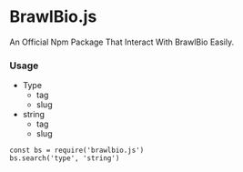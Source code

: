 # BrawlBio.js

An Official Npm Package That Interact With BrawlBio Easily.

### Usage


- Type
  - tag
  - slug
- string 
  - tag
  - slug
```
const bs = require('brawlbio.js')
bs.search('type', 'string')
```

